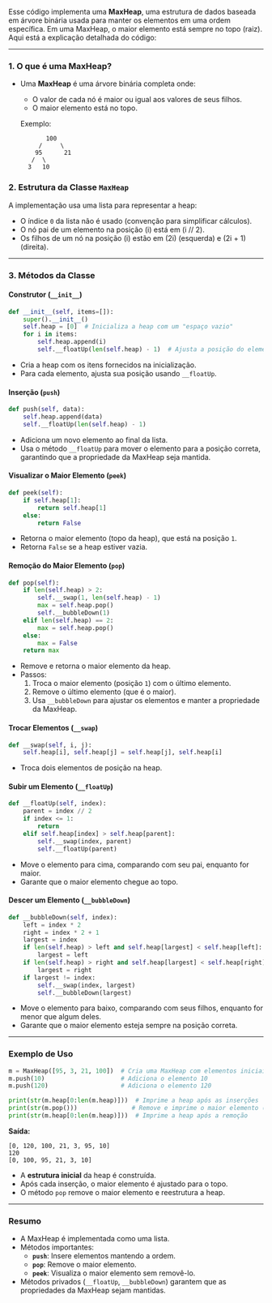 Esse código implementa uma **MaxHeap**, uma estrutura de dados baseada em árvore binária usada para manter os elementos em uma ordem específica. Em uma MaxHeap, o maior elemento está sempre no topo (raiz). Aqui está a explicação detalhada do código:

---

### **1. O que é uma MaxHeap?**
- Uma **MaxHeap** é uma árvore binária completa onde:
  - O valor de cada nó é maior ou igual aos valores de seus filhos.
  - O maior elemento está no topo.
  
  Exemplo:
  ```
         100
       /     \
      95      21
     /  \
    3   10
  ```

### **2. Estrutura da Classe `MaxHeap`**
A implementação usa uma lista para representar a heap:
- O índice `0` da lista não é usado (convenção para simplificar cálculos).
- O nó pai de um elemento na posição \(i\) está em \(i // 2\).
- Os filhos de um nó na posição \(i\) estão em \(2i\) (esquerda) e \(2i + 1\) (direita).

---

### **3. Métodos da Classe**

#### **Construtor (`__init__`)**
```python
def __init__(self, items=[]):
    super().__init__()
    self.heap = [0]  # Inicializa a heap com um "espaço vazio"
    for i in items:
        self.heap.append(i)  
        self.__floatUp(len(self.heap) - 1)  # Ajusta a posição do elemento para manter a propriedade da MaxHeap
```
- Cria a heap com os itens fornecidos na inicialização.
- Para cada elemento, ajusta sua posição usando `__floatUp`.

#### **Inserção (`push`)**
```python
def push(self, data):
    self.heap.append(data)
    self.__floatUp(len(self.heap) - 1)
```
- Adiciona um novo elemento ao final da lista.
- Usa o método `__floatUp` para mover o elemento para a posição correta, garantindo que a propriedade da MaxHeap seja mantida.

#### **Visualizar o Maior Elemento (`peek`)**
```python
def peek(self):
    if self.heap[1]:
        return self.heap[1]
    else:
        return False
```
- Retorna o maior elemento (topo da heap), que está na posição `1`.
- Retorna `False` se a heap estiver vazia.

#### **Remoção do Maior Elemento (`pop`)**
```python
def pop(self):
    if len(self.heap) > 2:
        self.__swap(1, len(self.heap) - 1)
        max = self.heap.pop()
        self.__bubbleDown(1)
    elif len(self.heap) == 2:
        max = self.heap.pop()
    else:
        max = False
    return max
```
- Remove e retorna o maior elemento da heap.
- Passos:
  1. Troca o maior elemento (posição `1`) com o último elemento.
  2. Remove o último elemento (que é o maior).
  3. Usa `__bubbleDown` para ajustar os elementos e manter a propriedade da MaxHeap.

#### **Trocar Elementos (`__swap`)**
```python
def __swap(self, i, j):
    self.heap[i], self.heap[j] = self.heap[j], self.heap[i]
```
- Troca dois elementos de posição na heap.

#### **Subir um Elemento (`__floatUp`)**
```python
def __floatUp(self, index):
    parent = index // 2
    if index <= 1:
        return
    elif self.heap[index] > self.heap[parent]:
        self.__swap(index, parent)
        self.__floatUp(parent)
```
- Move o elemento para cima, comparando com seu pai, enquanto for maior.
- Garante que o maior elemento chegue ao topo.

#### **Descer um Elemento (`__bubbleDown`)**
```python
def __bubbleDown(self, index):
    left = index * 2
    right = index * 2 + 1
    largest = index
    if len(self.heap) > left and self.heap[largest] < self.heap[left]:
        largest = left
    if len(self.heap) > right and self.heap[largest] < self.heap[right]:
        largest = right
    if largest != index:
        self.__swap(index, largest)
        self.__bubbleDown(largest)
```
- Move o elemento para baixo, comparando com seus filhos, enquanto for menor que algum deles.
- Garante que o maior elemento esteja sempre na posição correta.

---

### **Exemplo de Uso**
```python
m = MaxHeap([95, 3, 21, 100])  # Cria uma MaxHeap com elementos iniciais
m.push(10)                     # Adiciona o elemento 10
m.push(120)                    # Adiciona o elemento 120

print(str(m.heap[0:len(m.heap)]))  # Imprime a heap após as inserções
print(str(m.pop()))               # Remove e imprime o maior elemento (120)
print(str(m.heap[0:len(m.heap)]))  # Imprime a heap após a remoção
```

**Saída:**
```
[0, 120, 100, 21, 3, 95, 10]
120
[0, 100, 95, 21, 3, 10]
```

- A **estrutura inicial** da heap é construída.
- Após cada inserção, o maior elemento é ajustado para o topo.
- O método `pop` remove o maior elemento e reestrutura a heap.

--- 

### **Resumo**
- A MaxHeap é implementada como uma lista.
- Métodos importantes:
  - **`push`**: Insere elementos mantendo a ordem.
  - **`pop`**: Remove o maior elemento.
  - **`peek`**: Visualiza o maior elemento sem removê-lo.
- Métodos privados (`__floatUp`, `__bubbleDown`) garantem que as propriedades da MaxHeap sejam mantidas.